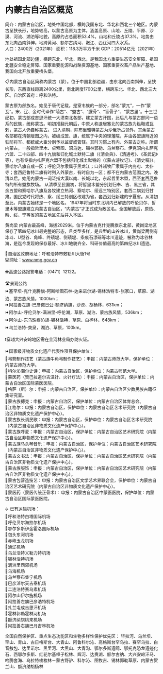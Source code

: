 # 内蒙古自治区概览  
简介：内蒙古自治区，地处中国北部，横跨我国东北、华北和西北三个地区。内蒙古呈狭长形，地势较高，以蒙古高原为主体，涵盖高原、山地、丘陵、平原、沙漠、河流、湖泊等地貌，高原约占总面积53.4%，山地和丘陵占37.3%。地势由东北向西南斜伸，地跨黄河、额尔古纳河、嫩江、西辽河四大水系。   
人口：2400万（2021年）
面积：118.3万平方千米
GDP：20514亿元（2021年）
  
地处祖国北部边疆，横跨东北、华北、西北，是我国北方重要生态安全屏障、祖国北疆安全稳定屏障、国家重要能源和战略资源基地、国家重要农畜产品生产基地、我国向北开放重要桥头堡。  

📋内蒙古自治区简称内蒙古（蒙）。位于中国北部边疆，由东北向西南斜伸，呈狭长形，东西直线距离2400公里，南北跨度1700公里，横跨东北、华北、西北三大区。自治区首府：呼和浩特。    
  
蒙古原为部族名。始见于唐代记载，是室韦族的一部分，部名“蒙兀”，一作“蒙瓦”。宋、辽、金时代译作“萌古”、“盟古”、“朦骨”、“盲骨子”、“蒙古里”。十三世纪初，蒙古部成吉思汗统一大漠南北各部，建立蒙古汗国，此后凡与蒙古部同一语系的民族，统称蒙古。明初推翻元朝后，中原人称退居塞北的蒙古族为鞑靼或瓦剌，蒙古人仍自称蒙古。
进入清朝，除布里雅特蒙古为沙俄所占领外，其余蒙古各部都在清朝版图之内，被编成盟、旗，统属于中央的理藩院，并由各盟旗附近的驻防将军、都统或大臣分别予以监督或管辖。其时习惯上有内、外蒙古之称。所谓内蒙古，一般指哲里木、卓索图、昭乌达、锡林郭勒、乌兰察布、伊克昭内扎萨克六盟、二十四部、四十九旗和归化城土默特二旗（《清会典》、《清通考》、《圣武记》等），也有专指内札萨克六盟不包括归化城土默特的（《蒙古游牧记》、《清史稿》）。察哈尔八旗自成一区；呼伦贝尔隶属于黑龙江；口外诸牧厂隶属于内务府、太仆寺；套西厄鲁特二旗有时列入外蒙古，有时自为一区；都不在内蒙古范围之内。晚清以后，始用内蒙古一词泛指大漠以南、长城以北，东起哲里木盟，西至套西厄鲁特的所有盟旗牧场。
从清季至民国初，将哲里木盟分别划归奉、吉、黑三省，其余五盟和察哈尔八旗及各牧建立热河、察哈尔、绥远三特别区，套西二旗划归甘肃。国民党时代将热、察、绥三特别区改建为省，套西划归新建的宁夏省。从清初至此，内蒙古始终是一个地区名。
1947年将当时东北境内已解放的呼伦贝尔、哲里木等盟旗建立内蒙古自治区，“内蒙古”才正式成为政区名。全国解放后，原热、察、绥、宁等省的蒙古地区先后并入本区。  
  
黄岗梁
内蒙古最高峰，海拔2029米。位于内蒙古克什克腾旗东北部，黄岗梁地区保存了第四纪冰川最完整的形态，且类型多样，是典型的山谷冰川，黄岗梁两侧有冰斗、U型谷、角峰、终碛堤、侧碛堤、条痕石漂砾等冰川遗迹，被称为冰谷林海，是迄今发现的保存最好、冰川地貌齐全、科研价值最高的第四纪冰川遗迹。  

📍自治区政府地址：呼和浩特市敕勒川大街1号  
💻网址：<a href="http://www.nmg.gov.cn" target="_blank">www.nmg.gov.cn</a>  

☎️高速公路报警电话：（0471）12122。  

 🛣️景观公路  
⏩塞罕坝-克什克腾旗-阿斯哈图石林-达来诺尔湖-锡林浩特市-张家口，草原、湖泊、蒙古族风情，1000km；  
⏩阿拉善左旗-巴彦诺日公-额济纳旗，沙漠、胡杨林，631km；  
⏩阿尔山-呼伦贝尔-满洲里-呼伦湖，草原、湖泊、蒙古族风情，536km；  
⏩阿尔山-东乌珠穆沁旗-锡林浩特，草原、白桦林，648km；  
⏩乌兰浩特-突泉，湖泊、草原，100km。  

❗穿越大兴安岭地区需在金河林业局办防火证。  

⏩国家级非物质文化遗产代表性项目保护单位：  
🔸弓箭制作技艺（蒙古族牛角弓制作技艺）：申报：内蒙古师范大学，保护单位：内蒙古师范大学。  
🔸科尔沁潮尔史诗：申报：内蒙古自治区，保护单位：内蒙古师范大学。  
🔸蒙医药（赞巴拉道尔吉温针、火针疗法）：申报：内蒙古自治区，保护单位：内蒙古自治区国际蒙医医院。  
🔸格萨（斯）尔：申报：内蒙古自治区，保护单位：内蒙古自治区少数民族古籍征集研究室。  
🔸蒙古族搏克：申报：内蒙古自治区，保护单位：内蒙古自治区体育总会。  
🔸江格尔：申报：内蒙古自治区，保护单位：内蒙古自治区艺术研究院（内蒙古自治区非物质文化遗产保护中心）。  
🔸蒙古族长调民歌：申报：内蒙古自治区，保护单位：内蒙古自治区艺术研究院（内蒙古自治区非物质文化遗产保护中心）。  
🔸蒙古族呼麦：申报：内蒙古自治区，保护单位：内蒙古自治区艺术研究院（内蒙古自治区非物质文化遗产保护中心）。  
🔸蒙古族马头琴音乐：申报：内蒙古自治区，保护单位：内蒙古自治区艺术研究院（内蒙古自治区非物质文化遗产保护中心）。  
🔸蒙古文书法：申报：内蒙古自治区，保护单位：内蒙古自治区艺术研究院（内蒙古自治区非物质文化遗产保护中心）。  
🔸蒙古族服饰：申报：内蒙古自治区，保护单位：内蒙古自治区艺术研究院（内蒙古自治区非物质文化遗产保护中心）。  
🔸蒙古包营造技艺：申报：内蒙古自治区文学艺术界联合会，保护单位：内蒙古自治区艺术研究院（内蒙古自治区非物质文化遗产保护中心）。  
🔸蒙医药（蒙医传统正骨术）：申报：内蒙古自治区中蒙医医院，保护单位：内蒙古自治区国际蒙医医院。  

✈️ 已有运输机场：  
🔸呼和浩特白塔国际机场  
🔸呼伦贝尔海拉尔机场  
🔸鄂尔多斯伊金霍洛国际机场  
🔸包头东河机场  
🔸赤峰玉龙机场  
🔸通辽机场  
🔸乌兰浩特义勒力特机场  
🔸锡林浩特机场  
🔸满洲里西郊机场  
🔸乌海机场  
🔸乌兰察布集宁机场  
🔸巴彦淖尔天吉泰机场  
🔸二连浩特赛乌素机场  
🔸阿尔山伊尔施机场  
🔸阿拉善左旗巴彦浩特机场  
🔸扎兰屯成吉思汗机场  
🔸霍林郭勒霍林河机场  
🔸额济纳旗桃来机场  
🔸阿拉善右旗巴丹吉林机场  

全国自然保护区、重点生态功能区和生物多样性保护优先区：
毕拉河、乌兰坝、罕山、青山、古日格斯台、大青山、阿鲁科尔沁、高格斯台罕乌拉、赛罕乌拉、白音敖包、达里诺尔、黑里河、大黑山、大青沟、鄂尔多斯遗鸥、鄂托克恐龙遗迹化石、西鄂尔多斯、红花尔基樟子松林、辉河、达赉湖、额尔古纳、大兴安岭汗马、哈腾套海、乌拉特梭梭林－蒙古野驴、科尔沁、图牧吉、锡林郭勒草原、内蒙古贺兰山、额济纳胡杨林